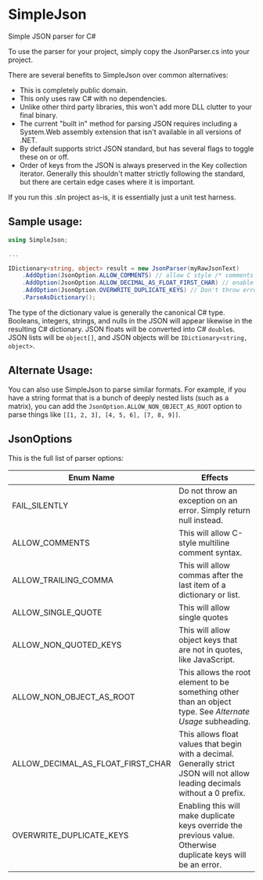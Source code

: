 # SimpleJson
Simple JSON parser for C#

To use the parser for your project, simply copy  the JsonParser.cs into your project.

There are several benefits to SimpleJson over common alternatives:

* This is completely public domain.
* This only uses raw C# with no dependencies.
* Unlike other third party libraries, this won't add more DLL clutter to your final binary.
* The current "built in" method for parsing JSON requires including a System.Web assembly extension that isn't available in all versions of .NET.
* By default supports strict JSON standard, but has several flags to toggle these on or off.
* Order of keys from the JSON is always preserved in the Key collection iterator. Generally this shouldn't matter strictly following the standard, but there are certain edge cases where it is important.

If you run this .sln project as-is, it is essentially just a unit test harness.

## Sample usage:

```csharp
using SimpleJson;

...

IDictionary<string, object> result = new JsonParser(myRawJsonText)
    .AddOption(JsonOption.ALLOW_COMMENTS) // allow C style /* comments */
    .AddOption(JsonOption.ALLOW_DECIMAL_AS_FLOAT_FIRST_CHAR) // enable .123 format for floats, instead of only 0.123
    .AddOption(JsonOption.OVERWRITE_DUPLICATE_KEYS) // Don't throw error on duplicate key
    .ParseAsDictionary();

```

The type of the dictionary value is generally the canonical C# type. Booleans, integers, strings, and nulls in the JSON will appear likewise in the resulting C# dictionary. JSON floats will be converted into C# `double`s. JSON lists will be `object[]`, and JSON objects will be `IDictionary<string, object>`. 

## Alternate Usage:

You can also use SimpleJson to parse similar formats. For example, if you have a string format that is a bunch of deeply nested lists (such as a matrix), you can add the `JsonOption.ALLOW_NON_OBJECT_AS_ROOT` option to parse things like `[[1, 2, 3], [4, 5, 6], [7, 8, 9]]`.

## JsonOptions

This is the full list of parser options:

| Enum Name | Effects |
| --- | --- |
| FAIL_SILENTLY | Do not throw an exception on an error. Simply return null instead. |
| ALLOW_COMMENTS | This will allow C-style multiline comment syntax. |
| ALLOW_TRAILING_COMMA | This will allow commas after the last item of a dictionary or list. |
| ALLOW_SINGLE_QUOTE | This will allow single quotes |
| ALLOW_NON_QUOTED_KEYS | This will allow object keys that are not in quotes, like JavaScript. |
| ALLOW_NON_OBJECT_AS_ROOT | This allows the root element to be something other than an object type. See *Alternate Usage* subheading. |
| ALLOW_DECIMAL_AS_FLOAT_FIRST_CHAR | This allows float values that begin with a decimal. Generally strict JSON will not allow leading decimals without a 0 prefix. |
| OVERWRITE_DUPLICATE_KEYS | Enabling this will make duplicate keys override the previous value. Otherwise duplicate keys will be an error. |

